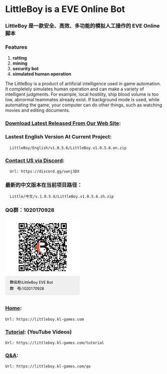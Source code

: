 
# LittleBoy is a EVE Online Bot
### LittleBoy 是一款安全、高效、多功能的模拟人工操作的 EVE Online 脚本


### Features
   1. **ratting**
   2. **mining**
   3. **security bot**
   4. **simulated human operation**

 

The LittleBoy is a product of artificial intelligence used in game automation. It completely simulates human operation and can make a variety of intelligent judgments. For example, local hostility, ship blood volume is too low, abnormal teammates already exist. If background mode is used, while automating the game, your computer can do other things, such as watching movies and editing documents.
 
 
### [Download Latest Released From Our Web Site]: 
 
 

### Lastest English Version At Current Project: 
      LittleBoy/English/v1.0.5.6/LittleBoy.v1.0.5.6.en.zip
      
### [Contact US via Discord]:
      Url: https://discord.gg/vwnj3DX
      


### 最新的中文版本在当前项目路径：
      Little/中文/v.1.0.5.6/LittleBoy.v1.0.5.6.zh.zip

### QQ群：1020170928
<img src="QQ群联系我们.png">

 
 
 

### [Home]: 
    Url: https://littleboy.kl-games.com


### [Tutorial]: (YouTube Videos) 
    Url: https://littleboy.kl-games.com/tutorial


### [Q&A]: 
    Url: https://littleboy.kl-games.com/qa




[Download Latest Released From Our Web Site]: http://littleboy.kl-games.com:7080/downloads
[Home]: https://littleboy.kl-games.com
[Tutorial]: https://littleboy.kl-games.com/tutorial
[Q&A]: https://littleboy.kl-games.com/qa
[Contact US via Discord]: https://discord.gg/vwnj3DX


